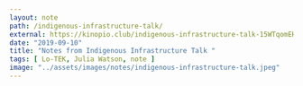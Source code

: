 ```yaml
---
layout: note
path: /indigenous-infrastructure-talk/
external: https://kinopio.club/indigenous-infrastructure-talk-15WTqomEHnSLoubGlFs2s
date: "2019-09-10"
title: "Notes from Indigenous Infrastructure Talk "
tags: [ Lo-TEK, Julia Watson, note ]
image: "../assets/images/notes/indigenous-infrastructure-talk.jpeg"
---
```

